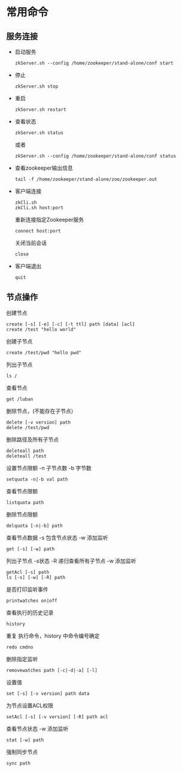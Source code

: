 # 常用命令

## 服务连接

*   启动服务

    ```
    zkServer.sh --config /home/zookeeper/stand-alone/conf start
    ```
*   停止

    ```
    zkServer.sh stop
    ```
*   重启

    ```
    zkServer.sh restart
    ```
*   查看状态

    ```
    zkServer.sh status
    ```

    或者

    ```
    zkServer.sh --config /home/zookeeper/stand-alone/conf status
    ```
*   查看zookeeper输出信息

    ```
    tail -f /home/zookeeper/stand-alone/zoo/zookeeper.out
    ```
*   客户端连接

    ```
    zkCli.sh
    zkCli.sh host:port
    ```

    重新连接指定Zookeeper服务

    ```
    connect host:port
    ```

    关闭当前会话

    ```
    close
    ```
*   客户端退出

    ```
    quit
    ```

## 节点操作

创建节点

```
create [-s] [-e] [-c] [-t ttl] path [data] [acl]
create /test "hello world"
```

创建子节点

```
create /test/pwd "hello pwd"
```

列出子节点

```
ls /
```

查看节点

```
get /luban
```

删除节点，(不能存在子节点）

```
delete [-v version] path
delete /test/pwd
```

删除路径及所有子节点

```
deleteall path
deleteall /test
```

设置节点限额 -n 子节点数 -b 字节数

```
setquota -n|-b val path
```

查看节点限额

```
listquota path
```

删除节点限额

```
delquota [-n|-b] path
```

查看节点数据 -s 包含节点状态 -w 添加监听

```
get [-s] [-w] path
```

列出子节点 -s状态 -R 递归查看所有子节点 -w 添加监听

```
getAcl [-s] path
ls [-s] [-w] [-R] path
```

是否打印监听事件

```
printwatches on|off
```

查看执行的历史记录

```
history
```

重复 执行命令，history 中命令编号确定

```
redo cmdno
```

删除指定监听

```
removewatches path [-c|-d|-a] [-l]
```

设置值

```
set [-s] [-v version] path data
```

为节点设置ACL权限

```
setAcl [-s] [-v version] [-R] path acl
```

查看节点状态 -w 添加监听

```
stat [-w] path
```

强制同步节点

```
sync path
```
